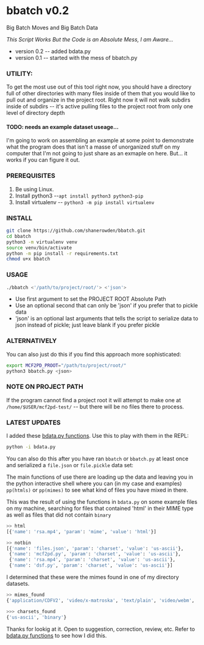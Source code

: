 # bbatch v0.2
Big Batch Moves and Big Batch Data

*This Script Works But the Code is an Absolute Mess, I am Aware...*

+ version 0.2 -- added bdata.py
+ version 0.1 -- started with the mess of bbatch.py

### UTILITY: 
To get the most use out of this tool right now, you should have a directory full of other directories with many files inside of them that you would like to pull out and organize in the project root.
Right now it will not walk subdirs inside of subdirs -- it's active pulling files to the project root from only one level of directory depth


#### TODO: needs an example dataset useage...
I'm going to work on assembling an example at some point to demonstrate what the program does that isn't a masse of unorganized stuff on my computer that I'm not going to just share as an exmaple on here. But... it works if you can figure it out.

### PREREQUISITES
1. Be using Linux.
2. Install python3 --`apt install python3 python3-pip`
3. Install virtualenv -- `python3 -m pip install virtualenv`

### INSTALL
```bash
git clone https://github.com/shanerowden/bbatch.git
cd bbatch
python3 -m virtualenv venv
source venv/bin/activate
python -m pip install -r requirements.txt
chmod u+x bbatch
```

### USAGE
```bash
./bbatch <'/path/to/project/root/'> <'json'>
```

+ Use first argument to set the PROJECT ROOT Absolute Path
+ Use an optional second that can only be 'json' if you prefer that to pickle data
+ 'json' is an optional last arguments that tells the script to serialize data to json instead of pickle; just leave blank if you prefer pickle

### ALTERNATIVELY
You can also just do this if you find this approach more sophisticated:

```bash
export MCF2PD_PROOT="/path/to/project/root/"
python3 bbatch.py <json>
```

### NOTE ON PROJECT PATH
If the program cannot find a project root it will attempt to make one at 
`/home/$USER/mcf2pd-test/` -- but there will be no files there to process.


### LATEST UPDATES

I added these [bdata.py functions](https://github.com/shanerowden/bbatch/blob/master/bdata.py). Use this to play with them in the REPL:

```bash
python -i bdata.py
```

You can also do this after you have ran `bbatch` or `bbatch.py` at least once and serialized a `file.json` or `file.pickle` data set:

The main functions of use there are loading up the data and leaving you in the python interactive shell where you can (in my case and examples) `pp(htmls)` or `pp(mimes)` to see what kind of files you have mixed in there.

This was the result of using the functions in `bdata.py` on some example files on my machine, searching for files that contained 'html' in their MIME type as well as files that did not contain `binary`

```py
>> html
[{'name': 'rsa.mp4', 'param': 'mime', 'value': 'html'}]

>> notbin
[{'name': 'files.json', 'param': 'charset', 'value': 'us-ascii'},
 {'name': 'mcf2pd.py', 'param': 'charset', 'value': 'us-ascii'},
 {'name': 'rsa.mp4', 'param': 'charset', 'value': 'us-ascii'},
 {'name': 'dsf.py', 'param': 'charset', 'value': 'us-ascii'}]
```

I determined that these were the mimes found in one of my directory datasets.

```py
>> mimes_found
{'application/CDFV2', 'video/x-matroska', 'text/plain', 'video/webm', 'text/x-python', 'video/mp4', 'video/ogg', 'text/html', 'video/x-msvideo', 'video/mpeg', 'image/gif', 'application/octet-stream'}

>>> charsets_found
{'us-ascii', 'binary'}
```

Thanks for lookig at it. Open to suggestion, correction, review, etc.
Refer to [bdata.py functions](https://github.com/shanerowden/bbatch/blob/master/bdata.py) to see how I did this.
